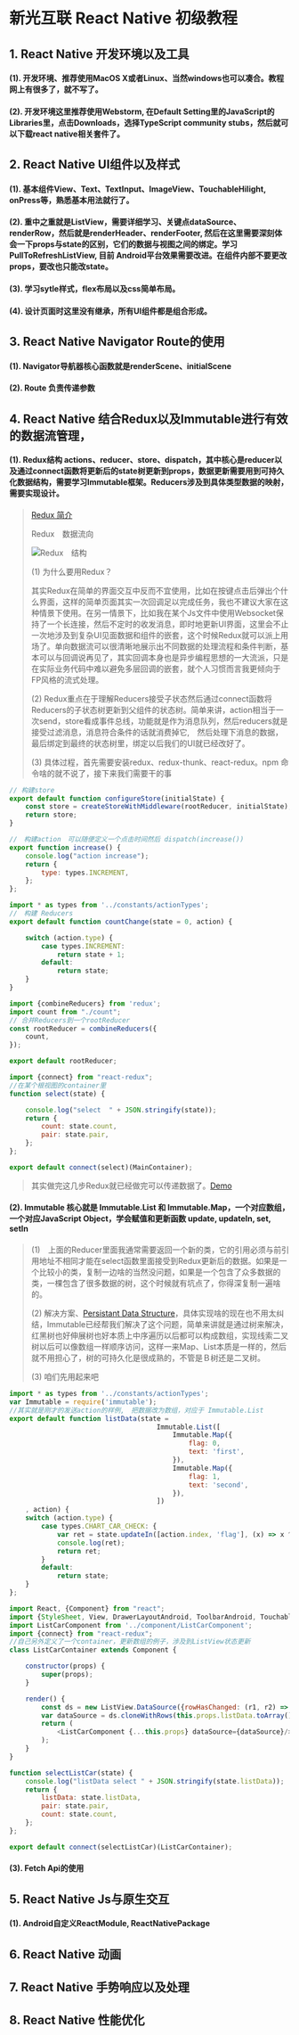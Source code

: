 # 新光互联 React Native 初级教程

## 1. React Native 开发环境以及工具
#### (1). 开发环境、推荐使用MacOS X或者Linux、当然windows也可以凑合。教程网上有很多了，就不写了。

#### (2). 开发环境这里推荐使用Webstorm, 在Default Setting里的JavaScript的Libraries里，点击Downloads，选择TypeScript community stubs，然后就可以下载react native相关套件了。
## 2. React Native UI组件以及样式
#### (1). 基本组件View、Text、TextInput、ImageView、TouchableHilight, onPress等，熟悉基本用法就行了。

#### (2). 重中之重就是ListView，需要详细学习、关键点dataSource、renderRow，然后就是renderHeader、renderFooter, 然后在这里需要深刻体会一下props与state的区别，它们的数据与视图之间的绑定。学习PullToRefreshListView, 目前 Android平台效果需要改进。在组件内部不要更改props，要改也只能改state。
     
#### (3). 学习sytle样式，flex布局以及css简单布局。

#### (4). 设计页面时这里没有继承，所有UI组件都是组合形成。
## 3. React Native Navigator Route的使用
#### (1). Navigator导航器核心函数就是renderScene、initialScene

#### (2). Route 负责传递参数  
## 4. React Native 结合Redux以及Immutable进行有效的数据流管理，
#### (1). Redux结构 actions、reducer、store、dispatch，其中核心是reducer以及通过connect函数将更新后的state树更新到props，数据更新需要用到可持久化数据结构，需要学习Immutable框架。Reducers涉及到具体类型数据的映射，需要实现设计。
>[Redux 简介](http://redux.js.org/) 
>
> Redux　数据流向
>
>![Redux　结构](https://raw.githubusercontent.com/fanzhengchen/ReactNativeAndroidDemo/master/redux-data-flow.jpg)
>
>(1) 为什么要用Redux？
>
> 其实Redux在简单的界面交互中反而不宜使用，比如在按键点击后弹出个什么界面，这样的简单页面其实一次回调足以完成任务，我也不建议大家在这种情景下使用。在另一情景下，比如我在某个Js文件中使用Websocket保持了一个长连接，然后不定时的收发消息，即时地更新UI界面，这里会不止一次地涉及到复杂UI见面数据和组件的嵌套，这个时候Redux就可以派上用场了。单向数据流可以很清晰地展示出不同数据的处理流程和条件判断，基本可以与回调说再见了，其实回调本身也是异步编程思想的一大流派，只是在实际业务代码中难以避免多层回调的嵌套，就个人习惯而言我更倾向于FP风格的流式处理。
>
>(2) Redux重点在于理解Reducers接受子状态然后通过connect函数将Reducers的子状态树更新到父组件的状态树。简单来讲，action相当于一次send，store看成事件总线，功能就是作为消息队列，然后reducers就是接受过滤消息，消息符合条件的话就消费掉它,　然后处理下消息的数据，最后绑定到最终的状态树里，绑定以后我们的UI就已经改好了。
>
>(3) 具体过程，首先需要安装redux、redux-thunk、react-redux。npm 命令啥的就不说了，接下来我们需要干的事
>
```JavaScript
// 构建store
export default function configureStore(initialState) {
    const store = createStoreWithMiddleware(rootReducer, initialState);
    return store;
}
```

```JavaScript
//　构建action　可以随便定义一个点击时间然后 dispatch(increase())
export function increase() {
    console.log("action increase");
    return {
        type: types.INCREMENT,
    };
};
```

```JavaScript
import * as types from '../constants/actionTypes';
//　构建 Reducers
export default function countChange(state = 0, action) {

    switch (action.type) {
        case types.INCREMENT:
            return state + 1;
        default:
            return state;
    }
}
```

```JavaScript
import {combineReducers} from 'redux';
import count from "./count";
// 合并Reducers到一个rootReducer
const rootReducer = combineReducers({
    count,
});

export default rootReducer;
```

```JavaScript
import {connect} from "react-redux";
//在某个根视图的container里
function select(state) {

    console.log("select  " + JSON.stringify(state));
    return {
        count: state.count,
        pair: state.pair,
    };
};

export default connect(select)(MainContainer);
```
> 其实做完这几步Redux就已经做完可以传递数据了。[Demo](https://github.com/fanzhengchen/ReactNativeAndroidDemo)
>
>
#### (2). Immutable 核心就是 Immutable.List 和 Immutable.Map，一个对应数组，一个对应JavaScript Object，学会赋值和更新函数 update, updateIn, set, setIn
>
> (1)　上面的Reducer里面我通常需要返回一个新的类，它的引用必须与前引用地址不相同才能在select函数里面接受到Redux更新后的数据。如果是一个比较小的类，复制一边啥的当然没问题，如果是一个包含了众多数据的类，一棵包含了很多数据的树，这个时候就有坑点了，你得深复制一遍啥的。
>
> (2) 解决方案、[Persistant Data Structure](https://en.wikipedia.org/wiki/Persistent_data_structure)，具体实现啥的现在也不用太纠结，Immutable已经帮我们解决了这个问题，简单来讲就是通过树来解决，红黑树也好伸展树也好本质上中序遍历以后都可以构成数组，实现线索二叉树以后可以像数组一样顺序访问，这样一来Map、List本质是一样的，然后就不用担心了，树的可持久化是很成熟的，不管是Ｂ树还是二叉树。
>
> (3) 咱们先用起来吧
```JavaScript
import * as types from '../constants/actionTypes';
var Immutable = require('immutable');
//其实就是刚才的发送action的样例,　把数据改为数组，对应于 Immutable.List
export default function listData(state =
                                     Immutable.List([
                                         Immutable.Map({
                                             flag: 0,
                                             text: 'first',
                                         }),
                                         Immutable.Map({
                                             flag: 1,
                                             text: 'second',
                                         }),
                                     ])
    , action) {
    switch (action.type) {
        case types.CHART_CAR_CHECK: {
            var ret = state.updateIn([action.index, 'flag'], (x) => x ^= 1);
            console.log(ret);
            return ret;
        }
        default:
            return state;
    }
};
```

```JavaScript
import React, {Component} from "react";
import {StyleSheet, View, DrawerLayoutAndroid, ToolbarAndroid, TouchableOpacity, Text, ListView} from "react-native";
import ListCarComponent from '../component/ListCarComponent';
import {connect} from "react-redux";
//自己另外定义了一个container，更新数组的例子，涉及到ListView状态更新
class ListCarContainer extends Component {

    constructor(props) {
        super(props);
    }

    render() {
        const ds = new ListView.DataSource({rowHasChanged: (r1, r2) => r1 !== r2});
        var dataSource = ds.cloneWithRows(this.props.listData.toArray());
        return (
            <ListCarComponent {...this.props} dataSource={dataSource}/>
        );
    }
}

function selectListCar(state) {
    console.log("listData select " + JSON.stringify(state.listData));
    return {
        listData: state.listData,
        pair: state.pair,
        count: state.count,
    };
};

export default connect(selectListCar)(ListCarContainer);
```
#### (3). Fetch Api的使用
## 5. React Native Js与原生交互
#### (1). Android自定义ReactModule, ReactNativePackage
## 6. React Native 动画
## 7. React Native 手势响应以及处理
## 8. React Native 性能优化
